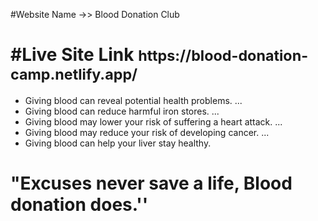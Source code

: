 #Website Name ->> Blood Donation Club

<h1>#Live Site Link <small> https://blood-donation-camp.netlify.app/</small></h1>

* Giving blood can reveal potential health problems. ...
* Giving blood can reduce harmful iron stores. ...
* Giving blood may lower your risk of suffering a heart attack. ...
* Giving blood may reduce your risk of developing cancer. ...
* Giving blood can help your liver stay healthy.

<h1>"Excuses never save a life, Blood donation does.''</h1>